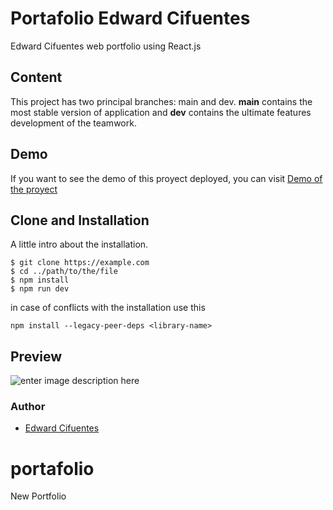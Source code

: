 # [](https://github.com/CIFU1199/Portafolio-/tree/main)Portafolio Edward Cifuentes 

Edward Cifuentes web portfolio using React.js

## Content

This project has two principal branches: main and dev. **main** contains the most stable version of application and **dev** contains the ultimate features development of the teamwork.

## Demo

If you want to see the demo of this proyect deployed, you can visit [Demo of the proyect](https://silly-scone-2e9bab.netlify.app/)

## Clone and Installation



A little intro about the installation. 
```
$ git clone https://example.com
$ cd ../path/to/the/file
$ npm install
$ npm run dev
```

in case of conflicts with the installation use this
```
npm install --legacy-peer-deps <library-name>
```


## Preview

![enter image description here](https://i.ibb.co/Wpmk3Zm/Portfolio-Edward-Cifuentes.png)

### Author

 - [Edward Cifuentes](https://github.com/CIFU1199)
 # portafolio
New Portfolio
